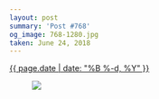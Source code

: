 ```yaml
---
layout: post
summary: 'Post #768'
og_image: 768-1280.jpg
taken: June 24, 2018
---
```


<div class="post">
 <time>
  <a href="/768">
   {{ page.date | date: "%B %-d, %Y" }}
  </a>
 </time>
 <a href="/768">
  <figure data-taken="6/24/2018">
   <img sizes="(min-width: 700px) 50vw, calc(100vw - 2rem)" src="{{ site.assets_url }}/768-640.jpg" srcset="{{ site.assets_url }}/768-320.jpg 320w, {{ site.assets_url }}/768-640.jpg 640w, {{ site.assets_url }}/768-960.jpg 960w, {{ site.assets_url }}/768-1280.jpg 1280w"/>
  </figure>
 </a>
</div>
